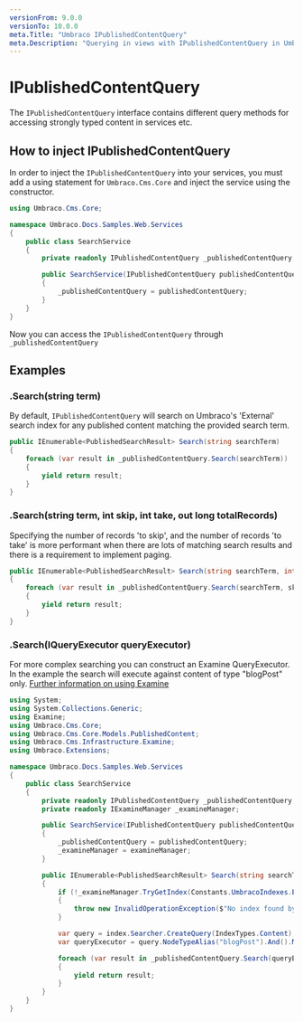 ```yaml
---
versionFrom: 9.0.0
versionTo: 10.0.0
meta.Title: "Umbraco IPublishedContentQuery"
meta.Description: "Querying in views with IPublishedContentQuery in Umbraco"
---
```


# IPublishedContentQuery

The `IPublishedContentQuery` interface contains different query methods for accessing strongly typed content in services etc.

## How to inject IPublishedContentQuery

In order to inject the `IPublishedContentQuery` into your services, you must add a using statement for `Umbraco.Cms.Core` and inject the service using the constructor.

```C#
using Umbraco.Cms.Core;

namespace Umbraco.Docs.Samples.Web.Services
{
    public class SearchService
    {
        private readonly IPublishedContentQuery _publishedContentQuery;

        public SearchService(IPublishedContentQuery publishedContentQuery)
        {
            _publishedContentQuery = publishedContentQuery;
        }
    }
}
```

Now you can access the `IPublishedContentQuery` through `_publishedContentQuery`


## Examples

### .Search(string term)

By default, `IPublishedContentQuery` will search on Umbraco's 'External' search index for any published content matching the provided search term.

```csharp
public IEnumerable<PublishedSearchResult> Search(string searchTerm)
{
    foreach (var result in _publishedContentQuery.Search(searchTerm))
    {
        yield return result;
    }
}
```

### .Search(string term, int skip, int take, out long totalRecords)

Specifying the number of records 'to skip', and the number of records 'to take' is more performant when there are lots of matching search results and there is a requirement to implement paging.

```csharp
public IEnumerable<PublishedSearchResult> Search(string searchTerm, int skip = 5, int take = 10)
{
    foreach (var result in _publishedContentQuery.Search(searchTerm, skip, take, out long totalRecords))
    {
        yield return result;
    }
}
```

### .Search(IQueryExecutor queryExecutor)

For more complex searching you can construct an Examine QueryExecutor. In the example the search will execute against content of type "blogPost" only.
[Further information on using Examine](../../Searching/Examine/Quick-Start/index.md#different-ways-to-query)

```csharp
using System;
using System.Collections.Generic;
using Examine;
using Umbraco.Cms.Core;
using Umbraco.Cms.Core.Models.PublishedContent;
using Umbraco.Cms.Infrastructure.Examine;
using Umbraco.Extensions;

namespace Umbraco.Docs.Samples.Web.Services
{
    public class SearchService
    {
        private readonly IPublishedContentQuery _publishedContentQuery;
        private readonly IExamineManager _examineManager;

        public SearchService(IPublishedContentQuery publishedContentQuery, IExamineManager examineManager)
        {
            _publishedContentQuery = publishedContentQuery;
            _examineManager = examineManager;
        }

        public IEnumerable<PublishedSearchResult> Search(string searchTerm)
        {
            if (!_examineManager.TryGetIndex(Constants.UmbracoIndexes.ExternalIndexName, out IIndex index))
            {
                throw new InvalidOperationException($"No index found by name{Constants.UmbracoIndexes.ExternalIndexName}");
            }

            var query = index.Searcher.CreateQuery(IndexTypes.Content);
            var queryExecutor = query.NodeTypeAlias("blogPost").And().ManagedQuery(searchTerm);

            foreach (var result in _publishedContentQuery.Search(queryExecutor))
            {
                yield return result;
            }
        }
    }
}
```

